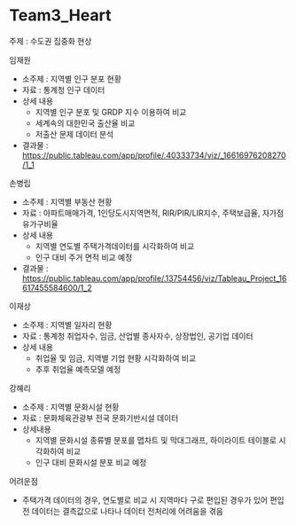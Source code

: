 # Team3_Heart

주제 : 수도권 집중화 현상

임재원
- 소주제 : 지역별 인구 분포 현황
- 자료 : 통계청 인구 데이터
- 상세 내용
  - 지역별 인구 분포 및 GRDP 지수 이용하여 비교
  - 세계속의 대한민국 출산율 비교
  - 저출산 문제 데이터 분석
- 결과물 : https://public.tableau.com/app/profile/.40333734/viz/_16616976208270/1_1

손병립 
- 소주제 : 지역별 부동산 현황
- 자료 : 아파트매매가격, 1인당도시지역면적, RIR/PIR/LIR지수, 주택보급율, 자가점유가구비율
- 상세 내용
  - 지역별 연도별 주택가격데이터를 시각화하여 비교
  - 인구 대비 주거 면적 비교 예정
- 결과물 : https://public.tableau.com/app/profile/.13754456/viz/Tableau_Project_16617455584600/1_2

이재상
- 소주제 : 지역별 일자리 현황
- 자료 : 통계청 취업자수, 임금, 산업별 종사자수, 상장법인, 공기업 데이터
- 상세 내용
  - 취업율 및 임금, 지역별 기업 현황 시각화하여 비교
  - 추후 취업율 예측모델 예정

강혜리
- 소주제 : 지역별 문화시설 현황
- 자료 : 문화체육관광부 전국 문화기반시설 데이터
- 상세내용
  - 지역별 문화시설 종류별 분포를 맵차트 및 막대그래프, 하이라이트 테이블로 시각화하여 비교
  - 인구 대비 문화시설 분포 비교 예정 

어려운점
- 주택가격 데이터의 경우, 연도별로 비교 시 지역마다 구로 편입된 경우가 있어 편입 전 데이터는 결측값으로 나타나 데이터 전처리에 어려움을 겪음
